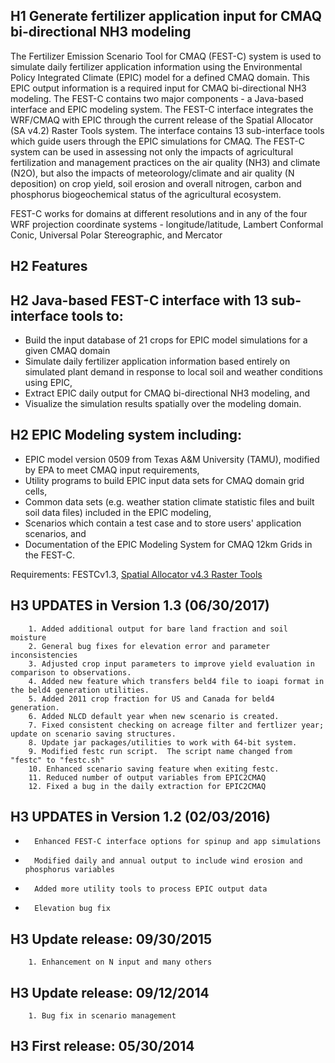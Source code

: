 ## H1 Generate fertilizer application input for CMAQ bi-directional NH3 modeling

The Fertilizer Emission Scenario Tool for CMAQ (FEST-C) system is used to simulate daily fertilizer application information using the Environmental Policy Integrated Climate (EPIC) model for a defined CMAQ domain. This EPIC output information is a required input for CMAQ bi-directional NH3 modeling. The FEST-C contains two major components - a Java-based interface and EPIC modeling system. The FEST-C interface integrates the WRF/CMAQ with EPIC through the current release of the Spatial Allocator (SA v4.2) Raster Tools system. The interface contains 13 sub-interface tools which guide users through the EPIC simulations for CMAQ. The FEST-C system can be used in assessing not only the impacts of agricultural fertilization and management practices on the air quality (NH3) and climate (N2O), but also the impacts of meteorology/climate and air quality (N deposition) on crop yield, soil erosion and overall nitrogen, carbon and phosphorus biogeochemical status of the agricultural ecosystem. 

FEST-C works for domains at different resolutions and in any of the four WRF projection coordinate systems - longitude/latitude, Lambert Conformal Conic, Universal Polar Stereographic, and Mercator

## H2 Features
 
## H2 Java-based FEST-C interface with 13 sub-interface tools to:

-	Build the input database of 21 crops for EPIC model simulations for a given CMAQ domain
-	Simulate daily fertilizer application information based entirely on simulated plant demand in response to local soil and weather conditions using EPIC,
-	Extract EPIC daily output for CMAQ bi-directional NH3 modeling, and
-	Visualize the simulation results spatially over the modeling domain.

## H2 EPIC Modeling system including:

-	EPIC model version 0509 from Texas A&M University (TAMU), modified by EPA to meet CMAQ input requirements, 
-	Utility programs to build EPIC input data sets for CMAQ domain grid cells,
-	Common data sets (e.g. weather station climate statistic files and built soil data files) included in the 
EPIC modeling,
-	Scenarios which contain a test case and to store users\' application scenarios, and
-	Documentation of the EPIC Modeling System for CMAQ 12km Grids in the FEST-C.

Requirements: FESTCv1.3, [Spatial Allocator v4.3 Raster Tools](https://github.com/CMASCenter/Spatial-Allocator)  


## H3 UPDATES in Version 1.3 (06/30/2017)

        1. Added additional output for bare land fraction and soil moisture
        2. General bug fixes for elevation error and parameter inconsistencies
        3. Adjusted crop input parameters to improve yield evaluation in comparison to observations.
        4. Added new feature which transfers beld4 file to ioapi format in the beld4 generation utilities.
        5. Added 2011 crop fraction for US and Canada for beld4 generation.
        6. Added NLCD default year when new scenario is created.
        7. Fixed consistent checking on acreage filter and fertlizer year; update on scenario saving structures.
        8. Update jar packages/utilities to work with 64-bit system.
        9. Modified festc run script.  The script name changed from "festc" to "festc.sh"
        10. Enhanced scenario saving feature when exiting festc.
        11. Reduced number of output variables from EPIC2CMAQ
        12. Fixed a bug in the daily extraction for EPIC2CMAQ

## H3 UPDATES in Version 1.2  (02/03/2016)

-       Enhanced FEST-C interface options for spinup and app simulations
-       Modified daily and annual output to include wind erosion and phosphorus variables
-       Added more utility tools to process EPIC output data
-       Elevation bug fix



## H3 Update release: 09/30/2015

        1. Enhancement on N input and many others

## H3 Update release: 09/12/2014  

        1. Bug fix in scenario management

## H3 First release:  05/30/2014
